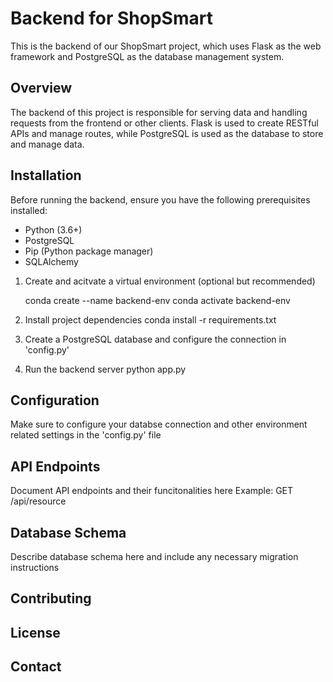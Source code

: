 # Backend for ShopSmart

This is the backend of our ShopSmart project, which uses Flask as the web framework and PostgreSQL as the database management system.

## Overview

The backend of this project is responsible for serving data and handling requests from the frontend or other clients. Flask is used to create RESTful APIs and manage routes, while PostgreSQL is used as the database to store and manage data.

## Installation

Before running the backend, ensure you have the following prerequisites installed:

- Python (3.6+)
- PostgreSQL
- Pip (Python package manager)
- SQLAlchemy

1. Create and acitvate a virtual environment (optional but recommended)

   conda create --name backend-env
   conda activate backend-env

2. Install project dependencies
   conda install -r requirements.txt

3. Create a PostgreSQL database and configure the connection in 'config.py'

4. Run the backend server
   python app.py

## Configuration

Make sure to configure your databse connection and other environment related settings in the 'config.py' file

## API Endpoints

Document API endpoints and their funcitonalities here
Example: GET /api/resource

## Database Schema

Describe database schema here and include any necessary migration instructions

## Contributing

## License

## Contact
